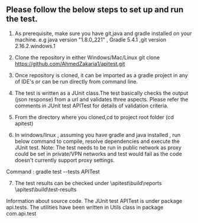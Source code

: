 ## Please follow the below steps to set up and run the test.

1. As prerequisite, make sure you have git,java and gradle installed on your machine. e.g java version "1.8.0_221" , Gradle 5.4.1 ,git version 2.16.2.windows.1

2. Clone the repository in either Windows/Mac/Linux 
git clone https://github.com/AhmedZakaria1/apitest.git

3. Once repository is cloned, it can be imported as a gradle project in any of IDE's or can be run directly from command line.

4. The test is written as a JUnit class.The test basically checks the output (json response) from a url and validates three aspects.
Please refer the comments in  JUnit test APITest for details of validation criteria.

5. From the directory where you cloned,cd to project root folder  (cd apitest)

6. In windows/linux , assuming you have gradle and java installed , run below command to compile, resolve dependencies and execute the JUnit test. Note: The test needs to be run in public network as proxy could be set in private/VPN networks and test would fail as the code doesn't currently support proxy settings. 

Command : gradle test --tests APITest

7. The test results can be checked under 
<clonedDir>\apitest\build\reports
<clonedDir>\apitest\build\test-results

Information about source code.
The JUnit test APITest is under package api.tests.
The utilities have been written in Utils class in package com.api.test

